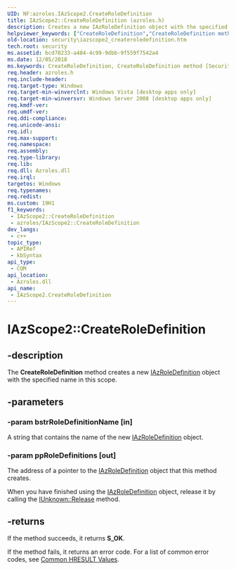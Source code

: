```yaml
---
UID: NF:azroles.IAzScope2.CreateRoleDefinition
title: IAzScope2::CreateRoleDefinition (azroles.h)
description: Creates a new IAzRoleDefinition object with the specified name in this scope.
helpviewer_keywords: ["CreateRoleDefinition","CreateRoleDefinition method [Security]","CreateRoleDefinition method [Security]","IAzScope2 interface","IAzScope2 interface [Security]","CreateRoleDefinition method","IAzScope2.CreateRoleDefinition","IAzScope2::CreateRoleDefinition","azroles/IAzScope2::CreateRoleDefinition","security.iazscope2_createroledefinition"]
old-location: security\iazscope2_createroledefinition.htm
tech.root: security
ms.assetid: bcd78233-a484-4c99-9dbb-9f559f7542a4
ms.date: 12/05/2018
ms.keywords: CreateRoleDefinition, CreateRoleDefinition method [Security], CreateRoleDefinition method [Security],IAzScope2 interface, IAzScope2 interface [Security],CreateRoleDefinition method, IAzScope2.CreateRoleDefinition, IAzScope2::CreateRoleDefinition, azroles/IAzScope2::CreateRoleDefinition, security.iazscope2_createroledefinition
req.header: azroles.h
req.include-header: 
req.target-type: Windows
req.target-min-winverclnt: Windows Vista [desktop apps only]
req.target-min-winversvr: Windows Server 2008 [desktop apps only]
req.kmdf-ver: 
req.umdf-ver: 
req.ddi-compliance: 
req.unicode-ansi: 
req.idl: 
req.max-support: 
req.namespace: 
req.assembly: 
req.type-library: 
req.lib: 
req.dll: Azroles.dll
req.irql: 
targetos: Windows
req.typenames: 
req.redist: 
ms.custom: 19H1
f1_keywords:
 - IAzScope2::CreateRoleDefinition
 - azroles/IAzScope2::CreateRoleDefinition
dev_langs:
 - c++
topic_type:
 - APIRef
 - kbSyntax
api_type:
 - COM
api_location:
 - Azroles.dll
api_name:
 - IAzScope2.CreateRoleDefinition
---
```


# IAzScope2::CreateRoleDefinition


## -description

The <b>CreateRoleDefinition</b> method creates a new <a href="/windows/desktop/api/azroles/nn-azroles-iazroledefinition">IAzRoleDefinition</a> object with the specified name in this scope.

## -parameters

### -param bstrRoleDefinitionName [in]

A string that contains the name of the new <a href="/windows/desktop/api/azroles/nn-azroles-iazroledefinition">IAzRoleDefinition</a> object.

### -param ppRoleDefinitions [out]

The address of a pointer to the <a href="/windows/desktop/api/azroles/nn-azroles-iazroledefinition">IAzRoleDefinition</a> object that this method creates.

When you have finished using the <a href="/windows/desktop/api/azroles/nn-azroles-iazroledefinition">IAzRoleDefinition</a> object, release it by calling the <a href="/windows/desktop/api/unknwn/nf-unknwn-iunknown-release">IUnknown::Release</a> method.

## -returns

 If the method succeeds, it returns <b>S_OK</b>.

If the method fails, it returns an error code. For a list of common error codes, see <a href="/windows/desktop/SecCrypto/common-hresult-values">Common HRESULT Values</a>.